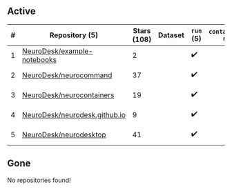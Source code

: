 ## Active
| # | Repository (5) | Stars (108) | Dataset | `run` (5) | `containers-run` | Last Modified |
| --- | --- | --- | --- | --- | --- | --- |
| 1 | [NeuroDesk/example-notebooks](https://github.com/NeuroDesk/example-notebooks) | 2 |  | :heavy_check_mark: |  | 2024-09-06 12:13:06+00:00 |
| 2 | [NeuroDesk/neurocommand](https://github.com/NeuroDesk/neurocommand) | 37 |  | :heavy_check_mark: |  | 2024-09-19 04:16:31+00:00 |
| 3 | [NeuroDesk/neurocontainers](https://github.com/NeuroDesk/neurocontainers) | 19 |  | :heavy_check_mark: |  | 2024-09-24 01:45:45+00:00 |
| 4 | [NeuroDesk/neurodesk.github.io](https://github.com/NeuroDesk/neurodesk.github.io) | 9 |  | :heavy_check_mark: |  | 2024-09-17 05:20:16+00:00 |
| 5 | [NeuroDesk/neurodesktop](https://github.com/NeuroDesk/neurodesktop) | 41 |  | :heavy_check_mark: |  | 2024-09-19 17:19:57+00:00 |

## Gone
No repositories found!
